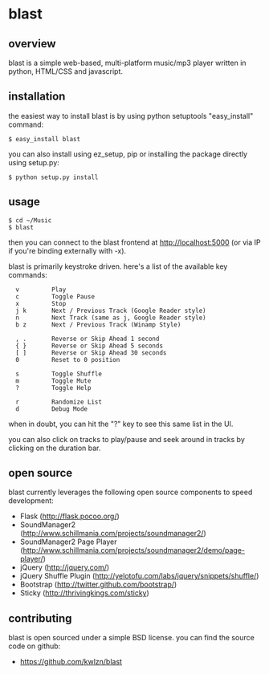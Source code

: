 blast
=====

overview
--------

blast is a simple web-based, multi-platform music/mp3 player written in python, HTML/CSS and javascript.


installation
------------

the easiest way to install blast is by using python setuptools "easy_install" command:

    $ easy_install blast

you can also install using ez_setup, pip or installing the package directly using setup.py:

    $ python setup.py install


usage
-----

    $ cd ~/Music
    $ blast

then you can connect to the blast frontend at <http://localhost:5000> (or via IP if you're binding externally with -x).

blast is primarily keystroke driven. here's a list of the available key commands:

      v         Play
      c         Toggle Pause
      x         Stop
      j k       Next / Previous Track (Google Reader style)
      n         Next Track (same as j, Google Reader style)
      b z       Next / Previous Track (Winamp Style)
  
      , .       Reverse or Skip Ahead 1 second
      { }       Reverse or Skip Ahead 5 seconds
      [ ]       Reverse or Skip Ahead 30 seconds
      0         Reset to 0 position

      s         Toggle Shuffle
      m         Toggle Mute
      ?         Toggle Help

      r         Randomize List
      d         Debug Mode

when in doubt, you can hit the "?" key to see this same list in the UI.

you can also click on tracks to play/pause and seek around in tracks by clicking on the duration bar.


open source
-----------

blast currently leverages the following open source components to speed development:

 - Flask (http://flask.pocoo.org/)
 - SoundManager2 (http://www.schillmania.com/projects/soundmanager2/)
 - SoundManager2 Page Player (http://www.schillmania.com/projects/soundmanager2/demo/page-player/)
 - jQuery (http://jquery.com/)
 - jQuery Shuffle Plugin (http://yelotofu.com/labs/jquery/snippets/shuffle/)
 - Bootstrap (http://twitter.github.com/bootstrap/)
 - Sticky (http://thrivingkings.com/sticky)


contributing
------------

blast is open sourced under a simple BSD license. you can find the source code on github:

 - <https://github.com/kwlzn/blast>
